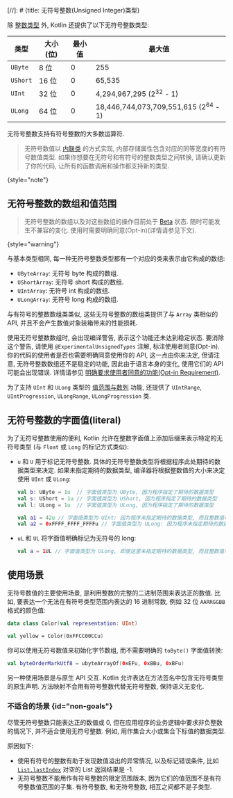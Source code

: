 [//]: # (title: 无符号整数(Unsigned Integer)类型)

除 [整数类型](numbers.md#integer-types) 外, Kotlin 还提供了以下无符号整数类型:

| 类型       | 大小 (位) | 最小值 | 最大值                                       |
|----------|-----------|-----------|-------------------------------------------------|
| `UByte`  | 8 位        | 0         | 255                                             |
| `UShort` | 16 位       | 0         | 65,535                                          |
| `UInt`   | 32 位       | 0         | 4,294,967,295 (2<sup>32</sup> - 1)              |
| `ULong`  | 64 位       | 0         | 18,446,744,073,709,551,615 (2<sup>64</sup> - 1) |


无符号整数支持有符号整数的大多数运算符.

> 无符号数值以 [内联类](inline-classes.md) 的方式实现, 内部存储属性包含对应的同等宽度的有符号数值类型.
> 如果你想要在无符号和有符号的整数类型之间转换, 请确认更新了你的代码, 让所有的函数调用和操作都支持新的类型.
>
{style="note"}

## 无符号整数的数组和值范围

> 无符号整数的数组以及对这些数组的操作目前处于 [Beta](components-stability.md) 状态.
> 随时可能发生不兼容的变化. 使用时需要明确同意(Opt-in)(详情请参见下文).
>
{style="warning"}

与基本类型相同, 每一种无符号整数类型都有一个对应的类来表示由它构成的数组:

* `UByteArray`: 无符号 byte 构成的数组.
* `UShortArray`: 无符号 short 构成的数组.
* `UIntArray`: 无符号 int 构成的数组.
* `ULongArray`: 无符号 long 构成的数组.

与有符号的整数数组类类似, 这些无符号整数的数组类提供了与 `Array` 类相似的 API, 并且不会产生数值对象装箱带来的性能损耗.

使用无符号整数数组时, 会出现编译警告, 表示这个功能还未达到稳定状态.
要消除这个警告, 请使用 `@ExperimentalUnsignedTypes` 注解, 标注使用者同意(Opt-in).
你的代码的使用者是否也需要明确同意使用你的 API, 这一点由你来决定,
但请注意, 无符号整数数组还不是稳定的功能, 因此由于语言本身的变化, 使用它们的 API 可能会出现错误.
详情请参见 [明确要求使用者同意的功能(Opt-in Requirement)](opt-in-requirements.md).

为了支持 `UInt` 和 `ULong` 类型的 [值范围与数列](ranges.md) 功能,
还提供了 `UIntRange`, `UIntProgression`, `ULongRange`, `ULongProgression` 类.

## 无符号整数的字面值(literal)

为了无符号整数使用的便利, Kotlin 允许在整数字面值上添加后缀来表示特定的无符号类型
(与 `Float` 或 `Long` 的标记方式类似):

* `u` 和 `U` 用于标记无符号整数. 具体的无符号整数类型将根据程序此处期待的数据类型来决定.
  如果未指定期待的数据类型, 编译器将根据整数值的大小来决定使用 `UInt` 或 `ULong`:

  ```kotlin
  val b: UByte = 1u  // 字面值类型为 UByte, 因为程序指定了期待的数据类型
  val s: UShort = 1u // 字面值类型为 UShort, 因为程序指定了期待的数据类型
  val l: ULong = 1u  // 字面值类型为 ULong, 因为程序指定了期待的数据类型

  val a1 = 42u // 字面值类型为 UInt: 因为程序未指定期待的数据类型, 而且整数值可以存入 UInt 内
  val a2 = 0xFFFF_FFFF_FFFFu // 字面值类型为 ULong: 因为程序未指定期待的数据类型, 而且整数值无法存入 UInt 内
  ```

* `uL` 和 `UL` 将字面值明确标记为无符号的 long:

  ```kotlin
  val a = 1UL // 字面值类型为 ULong, 即使这里未指定期待的数据类型, 而且整数值可以存入 UInt 内
  ```

## 使用场景

无符号数值的主要使用场景, 是利用整数的完整的二进制范围来表达正的数值.
比如, 要表达一个无法在有符号类型范围内表达的 16 进制常数, 例如 32 位 `AARRGGBB` 格式的颜色值:

```kotlin
data class Color(val representation: UInt)

val yellow = Color(0xFFCC00CCu)
```

你可以使用无符号数值来初始化字节数组, 而不需要明确的 `toByte()` 字面值转换:

```kotlin
val byteOrderMarkUtf8 = ubyteArrayOf(0xEFu, 0xBBu, 0xBFu)
```

另一种使用场景是与原生 API 交互. Kotlin 允许表达在方法签名中包含无符号类型的原生声明.
方法映射不会用有符号整数代替无符号整数, 保持语义无变化.

### 不适合的场景 {id="non-goals"}

尽管无符号整数只能表达正的数值或 0, 但在应用程序的业务逻辑中要求非负整数的情况下, 并不适合使用无符号整数.
例如, 用作集合大小或集合下标值的数据类型.

原因如下:

* 使用有符号的整数有助于发现数值溢出的异常情况, 以及标记错误条件, 比如
  [`List.lastIndex`](https://kotlinlang.org/api/latest/jvm/stdlib/kotlin.collections/last-index.html)
  对空的 List 返回结果是 -1.
* 无符号整数不能用作有符号整数的限定范围版本, 因为它们的值范围不是有符号整数值范围的子集.
  有符号整数, 和无符号整数, 相互之间都不是子类型.

